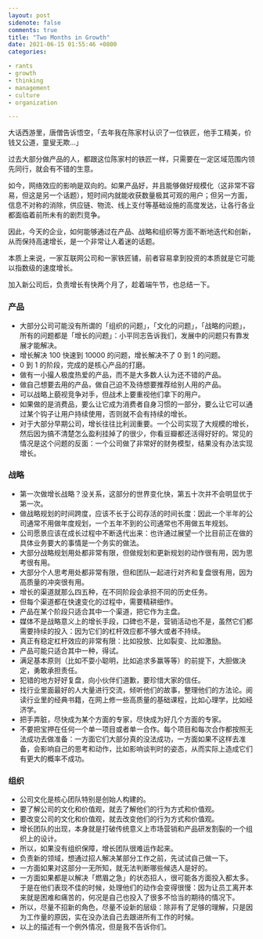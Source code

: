 ```yaml
---
layout: post
sidenote: false
comments: true
title: "Two Months in Growth"
date: 2021-06-15 01:55:46 +0800
categories:

- rants
- growth
- thinking
- management
- culture
- organization

---
```


大话西游里，唐僧告诉悟空，「去年我在陈家村认识了一位铁匠，他手工精美，价钱又公道​，童叟无欺...」

过去大部分做产品的人，都跟这位陈家村的铁匠一样，只需要在一定区域范围内领先同行，就会有不错的生意。

如今，网络效应的影响是双向的。如果产品好，并且能够做好规模化（这非常不容易，但这是另一个话题），短时间内就能收获数量极其可观的用户；但另一方面，信息不对称的消除，供应链、物流、线上支付等基础设施的高度发达，让各行各业都面临着前所未有的剧烈竞争。

因此，今天的企业，如何能够通过在产品、战略和组织等方面不断地迭代和创新，从而保持高速增长，是一个非常让人着迷的话题。

本质上来说，一家互联网公司和一家铁匠铺，前者容易拿到投资的本质就是它可能以指数级的速度增长。

加入新公司后，负责增长有快两个月了，趁着端午节，也总结一下。

### 产品

- 大部分公司可能没有所谓的「组织的问题」，「文化的问题」，「战略的问题」，所有的问题都是「增长的问题」：小平同志告诉我们，发展中的问题只有靠发展才能解决。
- 增长解决 100 快速到 10000 的问题，增长解决不了 0 到 1 的问题。
- 0 到 1 的阶段，完成的是核心产品的打磨。
- 做有一小撮人极度热爱的产品，而不是大多数人认为还不错的产品。
- 做自己想要去用的产品，做自己迫不及待想要推荐给别人用的产品。
- 可以战略上藐视竞争对手，但战术上要重视他们拿下的用户。
- 如果做的是消费品，要么让它成为消费者自身习惯的一部分，要么让它可以通过某个钩子让用户持续使用，否则就不会有持续的增长。
- 对于大部分早期公司，增长往往比利润重要。一个公司实现了大规模的增长，然后因为搞不清楚怎么盈利挂掉了的很少，你看豆瓣都还活得好好的。常见的情况是这个问题的反面：一个公司做了非常好的财务模型，结果没有办法实现增长。

### 战略

- 第一次做增长战略？没关系，这部分的世界变化快，第五十次并不会明显优于第一次。
- 做战略规划的时间跨度，应该不长于公司存活的时间长度：因此一个半年的公司通常不用做年度规划，一个五年不到的公司通常也不用做五年规划。
- 公司愿景应该在成长过程中不断迭代出来：也许通过展望一个比目前正在做的具体业务要大的事情是一个务实的做法。
- 大部分战略规划用处都非常有限，但做规划和更新规划的动作很有用，因为思考很有用。
- 大部分个人思考用处都非常有限，但和团队一起进行对齐和复盘很有用，因为高质量的冲突很有用。
- 增长的渠道就那么四五种，在不同阶段会承担不同的历史任务。
- 但每个渠道都在快速变化的过程中，需要精耕细作。
- 产品在某个阶段只适合其中一个渠道，把它作为主盘。
- 媒体不是战略意义上的增长手段，口碑也不是，营销活动也不是，虽然它们都需要持续的投入：因为它们的杠杆效应都不够大或者不持续。
- 真正有稳定杠杆效应的非常有限：比如投放、比如裂变、比如激励。
- 产品可能只适合其中一种，得试。
- 满足基本原则（比如不耍小聪明，比如追求多赢等等）的前提下，大胆做决定，勇敢承担责任。
- 犯错的地方好好复盘，向小伙伴们道歉，要珍惜大家的信任。
- 找行业里面最好的人大量进行交流，倾听他们的故事，整理他们的方法论。阅读行业里的经典书籍，在网上修一些高质量的基础课程，比如心理学，比如经济学。
- 把手弄脏，尽快成为某个方面的专家，尽快成为好几个方面的专家。
- 不要把宝押在任何一个单一项目或者单一合作。每个项目和每次合作都按照无法成功去做准备：一方面它们大部分真的没法成功，一方面如果不这样去准备，会影响自己的思考和动作，比如影响谈判时的姿态，从而实际上造成它们有更大的概率不成功。


### 组织

- 公司文化是核心团队特别是创始人构建的。
- 要了解公司的文化和价值观，就去了解他们的行为方式和价值观。
- 要改变公司的文化和价值观，就去改变他们的行为方式和价值观。
- 增长团队的出现，本身就是打破传统意义上市场营销和产品研发割裂的一个组织上的设计。
- 所以，如果没有组织保障，增长团队很难运作起来。
- 负责新的领域，想通过招人解决某部分工作之前，先试试自己做一下。
- 一方面如果对这部分一无所知，就无法判断哪些候选人是好的。
- 一方面如果都是以解决「燃眉之急」的状态招人，很可能各方面投入都太多。于是在他们表现不佳的时候，处理他们的动作会变得很慢：因为让员工离开本来就是困难和痛苦的，何况是自己也投入了很多不恰当的期待的情况下。
- 所以，尽量不招新的角色，尽量不设新的层级：除非有了足够的理解，只是因为工作量的原因，实在没办法自己去跟进所有工作的时候。
- 以上的描述有一个例外情况，但是我不告诉你们。





